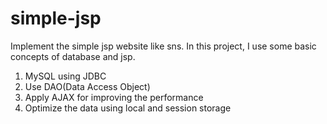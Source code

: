 # simple-jsp
Implement the simple jsp website like sns.
In this project, I use some basic concepts of database and jsp.

1. MySQL using JDBC
2. Use DAO(Data Access Object)
3. Apply AJAX for improving the performance
4. Optimize the data using local and session storage
